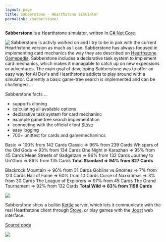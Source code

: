 ```yaml
---
layout: page
title: Sabberstone - Hearthstone Simulator
permalink: /sabberstone/
---
```


**Sabberstone** is a Hearthstone simulator, written in [C# Net Core](https://www.microsoft.com/net/core).

<img align="left" src="https://github.com/HearthSim/SabberStone/blob/master/Readme/sabberstone.png">

Sabberstone is activly worked on and I try to be in pair with the current Hearthstone version as much as I can. Sabberstone has always focused in implementing card mechanics the way they are described on [Hearthstone Gamepedia](http://hearthstone.gamepedia.com/Advanced_rulebook). Sabberstone includes a declarative task system to implement card mechanics, which makes it managable to catch up on new expensions or adventures. The main goal of developing Sabberstone was to offer an easy way for AI Dev's and Hearthstone addicts to play around with a simulator. Currently a basic game-tree search is implemented and can be challenged ...

Sabberstone facts ...

* supports cloning
* calculating all available options
* declarative task system for card mechaninc
* example game tree search implementation
* connecting with the official client [Stove](/stove/)
* easy logging
* 700+ unittest for cards and gamemechanincs

Basic => 100% from 142 Cards
Classic => 96% from 239 Cards
Whispers of the Old Gods => 93% from 134 Cards
One Night in Karazhan => 95% from 45 Cards
Mean Streets of Gadgetzan => 96% from 132 Cards
Journey to Un'Goro  => 86% from 135 Cards
**Total Standard => 94% from 827 Cards**

Blackrock Mountain => 96% from 31 Cards
Goblins vs Gnomes => 7% from 123 Cards
Hall of Fame => 60% from 10 Cards
Curse of Naxxramas => 3% from 30 Cards
The League of Explorers => 97% from 45 Cards
The Grand Tournament => 92% from 132 Cards
**Total Wild => 83% from 1198 Cards**

<img align="center" src="https://github.com/HearthSim/SabberStone/blob/master/Readme/aigameplay.png">

Sabberstone ships a builtin [Kettle](/kettle/) server, which lets it communicate with the real Hearthstone client through [Stove](/stove/), or play games with the [Joust](/joust/) web interface.

[Source code](https://github.com/HearthSim/SabberStone)

<img align="center" src="https://github.com/HearthSim/SabberStone/blob/master/Readme/stove.PNG">
